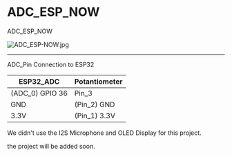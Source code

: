 # ADC_ESP_NOW
ADC_ESP_NOW


![ADC_ESP-NOW.jpg](https://github.com/elctechnology/ADC_ESP_NOW/blob/main/ADC_ESP-NOW.jpg)


-------------------------------------------------------------------------------------------------------

ADC_Pin Connection to ESP32                                  

|  ESP32_ADC         |  Potantiometer  |                               
| -------------      | --------------  |                             
|  (ADC_0) GPIO 36   |  Pin_3          |                    
|   GND              |  (Pin_2) GND    |                    
|   3.3V             |  (Pin_1) 3.3V   |                     
                                                             


We didn't use the I2S Microphone and OLED Display for this project.

the project will be added soon.
